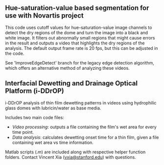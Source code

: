 ## Hue-saturation-value based segmentation for use with Novartis project

This code uses cutoff values for hue-saturation-value image channels to detect the dry regions of the dome and turn the image into a black and white image. It filters out abnormally small regions that might cause errors in the result and outputs a video that highlights the dry regions of the analysis. The default output frame rate is 20 fps, but this can be adjusted in the code. 

See 'ImproveEdgeDetect' branch for the legacy edge detection algorithm, which offers an alternative method of analyzing these videos.

## Interfacial Dewetting and Drainage Optical Platform (i-DDrOP)

i-DDrOP analysis of thin film dewetting patterns in videos using hydrophilic glass domes with lubricin/water as base media. 

Includes two main code files:
- *Video processing*: outputs a file containing the film's wet area for every time point.
- *Data analysis*: calculates dewetting onset time for a thin film, given a file containing wet area vs time information.

Matlab scripts (*.m*) are included along with respective helper function folders. Contact Vincent Xia (vxia@stanford.edu) with questions.

